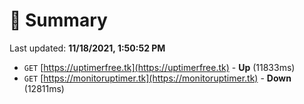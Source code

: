 # 📖 Summary
Last updated: **11/18/2021, 1:50:52 PM**

- `GET` [https://uptimerfree.tk](https://uptimerfree.tk) - **Up** (11833ms)
- `GET` [https://monitoruptimer.tk](https://monitoruptimer.tk) - **Down** (12811ms)
